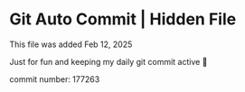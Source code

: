 # Git Auto Commit | Hidden File

This file was added Feb 12, 2025

Just for fun and keeping my daily git commit active 🤪

commit number: 177263
